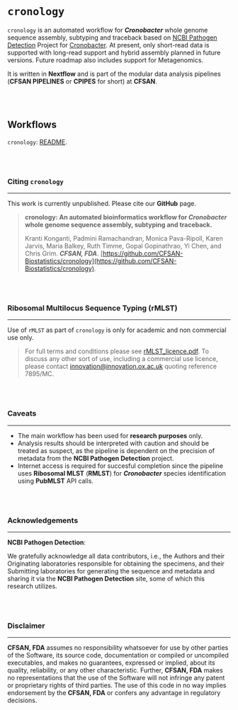 # `cronology`

`cronology` is an automated workflow for **_Cronobacter_** whole genome sequence assembly, subtyping and traceback based on [NCBI Pathogen Detection](https://www.ncbi.nlm.nih.gov/pathogens) Project for [Cronobacter](https://www.ncbi.nlm.nih.gov/pathogens/isolates/#taxgroup_name:%22Cronobacter%22). At present, only short-read data is supported with long-read support and hybrid assembly planned in future versions. Future roadmap also includes support for Metagenomics.

It is written in **Nextflow** and is part of the modular data analysis pipelines (**CFSAN PIPELINES** or **CPIPES** for short) at **CFSAN**.

\
&nbsp;

## Workflows

`cronology`: [README](./readme/cronology.md).

\
&nbsp;

### Citing `cronology`

---
This work is currently unpublished. Please cite our **GitHub** page.

>
>**cronology: An automated bioinformatics workflow for _Cronobacter_ whole genome sequence assembly, subtyping and traceback.**
>
>Kranti Konganti, Padmini Ramachandran, Monica Pava-Ripoll, Karen Jarvis, Maria Balkey, Ruth Timme, Gopal Gopinathrao, Yi Chen, and Chris Grim. _**CFSAN, FDA**_. [https://github.com/CFSAN-Biostatistics/cronology](https://github.com/CFSAN-Biostatistics/cronology).
>

\
&nbsp;

### Ribosomal Multilocus Sequence Typing (rMLST)

---
Use of `rMLST` as part of `cronology` is only for academic and non commercial use only.

>
>For full terms and conditions please see [rMLST_licence.pdf](https://pubmlst.org/static/rmlst/rMLST_licence.pdf). To discuss any other sort of use, including a commercial use licence, please contact <innovation@innovation.ox.ac.uk> quoting reference 7895/MC.
>

\
&nbsp;

### Caveats

---

- The main workflow has been used for **research purposes** only.
- Analysis results should be interpreted with caution and should be treated as suspect, as the pipeline is dependent on the precision of metadata from the **NCBI Pathogen Detection** project.
- Internet access is required for succesful completion since the pipeline uses **Ribosomal MLST** (**RMLST**) for **_Cronobacter_** species identification using **PubMLST** API calls.

\
&nbsp;

### Acknowledgements

---
**NCBI Pathogen Detection**:

We gratefully acknowledge all data contributors, i.e., the Authors and their Originating laboratories responsible for obtaining the specimens, and their Submitting laboratories for generating the sequence and metadata and sharing it via the **NCBI Pathogen Detection** site, some of which this research utilizes.

\
&nbsp;

### Disclaimer

---
**CFSAN, FDA** assumes no responsibility whatsoever for use by other parties of the Software, its source code, documentation or compiled or uncompiled executables, and makes no guarantees, expressed or implied, about its quality, reliability, or any other characteristic. Further, **CFSAN, FDA** makes no representations that the use of the Software will not infringe any patent or proprietary rights of third parties. The use of this code in no way implies endorsement by the **CFSAN, FDA** or confers any advantage in regulatory decisions.
